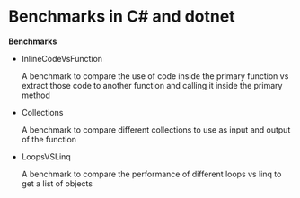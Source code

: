 # Benchmarks in C# and dotnet

**Benchmarks**

* InlineCodeVsFunction

  A benchmark to compare the use of code inside the primary function vs extract those code to another function and calling it inside the primary method
  
* Collections
 
  A benchmark to compare different collections to use as input and output of the function
  
* LoopsVSLinq
  
  A benchmark to  compare the performance of different loops vs linq to get a list of objects  

